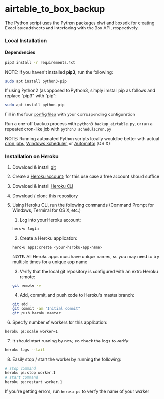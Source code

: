 # airtable_to_box_backup
The Python script uses the Python packages xlwt and boxsdk for creating Excel spreadsheets and interfacing with the Box API, respectively.

### Local Installation ###
#### Dependencies ####
```bash
pip3 install -r requirements.txt
```

NOTE: If you haven't installed **pip3**, run the following:
```bash
sudo apt install python3-pip
```

If using Python2 (as opposed to Python3, simply imstall pip as follows and replace "pip3" with "pip":
```bash
sudo apt install python-pip
```

Fill in the four [config files](https://github.com/ryanku98/airtable_to_box_backup/tree/master/config) with your corresponding configuration

Run a one-off backup process with ```python3 backup_airtable.py```, or run a repeated cron-like job with ```python3 scheduleCron.py```

NOTE: Running automated Python scripts locally would be better with actual [cron jobs](https://pypi.org/project/python-crontab/), [Windows Scheduler](https://datatofish.com/python-script-windows-scheduler/), or [Automator](https://smallbusiness.chron.com/schedule-automator-tasks-mac-os-x-39132.html) (OS X)

### Installation on Heroku ###
1. Download & install [git](https://git-scm.com/downloads)
2. Create a [Heroku account](https://signup.heroku.com/dc); for this use case a free account should suffice
3. Download & install [Heroku CLI](https://devcenter.heroku.com/articles/getting-started-with-python#set-up)
4. Download / clone this repository
5. Using Heroku CLI, run the following commands (Command Prompt for Windows, Terminal for OS X, etc.)
    1. Log into your Heroku account:
    ```bash
    heroku login
    ```
    2. Create a Heroku application:
    ```bash
    heroku apps:create <your-heroku-app-name>
    ```
    NOTE: All Heroku apps must have unique names, so you may need to try multiple times for a unique app name
    
    3. Verify that the local git repository is configured with an extra Heroku remote:
    ```bash
    git remote -v
    ```
    4. Add, commit, and push code to Heroku's master branch:
    ```bash
    git add .
    git commit -am "Initial commit"
    git push heroku master
    ```
6. Specify number of workers for this application:
```bash
heroku ps:scale worker=1
```
7. It should start running by now, so check the logs to verify:
```bash
heroku logs --tail
```
8. Easily stop / start the worker by running the following:
```bash
# stop command
heroku ps:stop worker.1
# start command
heroku ps:restart worker.1
```
If you're getting errors, run `heroku ps` to verify the name of your worker

